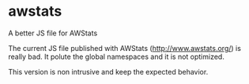 awstats
=======

A better JS file for AWStats

The current JS file published with AWStats (http://www.awstats.org/) is really bad.
It polute the global namespaces and it is not optimized.

This version is non intrusive and keep the expected behavior.
